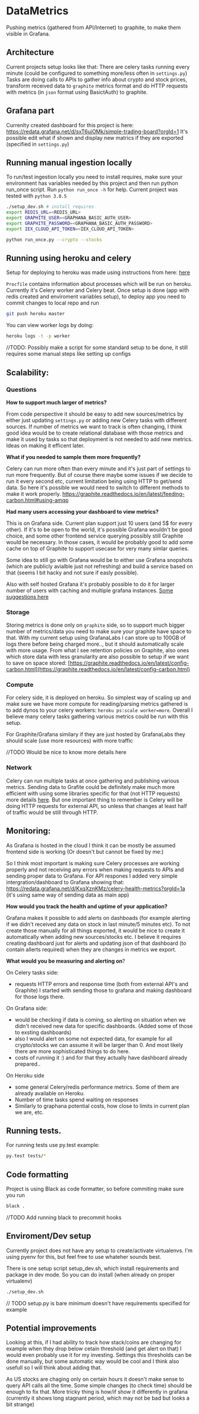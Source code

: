 # DataMetrics

Pushing metrics (gathered from API/Internet) to graphite, to make them visible in Grafana.

## Architecture

Current projects setup looks like that:
There are celery tasks running every minute (could be configured to something more/less often in `settings.py`)
Tasks are doing calls to APIs to gather info about crypto and stock prices, transform received data to `graphite` metrics format and do HTTP requests with metrics (in `json` format using BasictAuth) to graphite.

## Grafana part

Currenlty created dashboard for this project is here: https://redata.grafana.net/d/sxT6ujOMk/simple-trading-board?orgId=1
It's possible edit what if shown and display new matrics if they are exported (specified in `settings.py`)

## Running manual ingestion locally

To run/test ingestion locally you need to install requires, make sure your environment has variables needed by this project and then run python run_once script. Run `python run_once -h` for help. Current project was tested with `python 3.8.5`

```bash
./setup_dev.sh # install requires
export REDIS_URL=<REDIS_URL>
export GRAPHITE_USER=<GRAPHANA_BASIC_AUTH_USER>
export GRAPHITE_PASSWORD=<GRAPHANA_BASIC_AUTH_PASSWORD>
export IEX_CLOUD_API_TOKEN=<IEX_CLOUD_API_TOKEN>

python run_once.py --crypto --stocks
```

## Running using heroku and celery

Setup for deploying to heroku was made using instructions from here: [here](https://devcenter.heroku.com/articles/celery-heroku)

`Procfile` contains information about processes which will be run on heroku. Currently it's Celery worker and Celery beat. Once setup is done (app with redis created and enviroment variables setup),
to deploy app you need to commit changes to local repo and run

```bash
git push heroku master
```
You can view worker logs by doing:
```bash
heroku logs -t -p worker
```
//TODO: Possibly make a script for some standard setup to be done, it still requires some manual steps like setting up configs

## Scalability:

### Questions

**How to support much larger of metrics?**

From code perspective it should be easy to add new sources/metrics by either just updating `settings.py` or  adding new Celery tasks with different sources. If number of metrics we want to track is often changing, I think good idea would be to create relational database with those metrics and make it used by tasks so that deployment is not needed to add new metrics. Ideas on making it efficent later.

**What if you needed to sample them more frequently?**

Celery can run more often than every minute and it's just part of settings to run more frequently. But of course there maybe some issues if we decide to run it every second etc, current limitation being using HTTP to get/send data. So here it's possible we would need to switch to different methods to make it work properly.
https://graphite.readthedocs.io/en/latest/feeding-carbon.html#using-amqp

**Had many users accessing your dashboard to view metrics?**

This is on Grafana side. Current plan support just 10 users (and 5$ for every other). If it's to be open to the world, it's possible Grafana wouldn't be good choice, and some other frontend service querying possibly still Graphite would be necessary. In those cases, it would be probably good to add some cache on top of Graphite to support usecase for very many simlar queries.

Some idea to still go with Grafana would be to either use Grafana snopshots (which are publicly avialble just not refreshing) and build a service based on that (seems I bit hacky and not sure if easly possible).

Also with self hosted Grafana it's probably possible to do it for larger number of users with caching and multiple grafana instances. [Some suggestions here](https://community.grafana.com/t/how-many-concurrent-users-sessions-can-grafana-handle/11769)

### Storage 
Storing metrics is done only on `graphite` side, so to support much bigger number of metrics/data you need to make sure your graphite have space to that. With my current setup using GrafanaLabs I can store up to 100GB of logs there before being charged more.., but it should automatically scale with more usage. From what I see retention policies on Graphite, also ones which store data with less granularity are also possible to setup if we want to save on space stored: [https://graphite.readthedocs.io/en/latest/config-carbon.html](https://graphite.readthedocs.io/en/latest/config-carbon.html)

### Compute
For celery side, it is deployed on heroku. So simplest way of scaling up and make sure we have more compute for reading/parsing metrics gathered is to add dynos to your celery workers: `heroku ps:scale worker=more`. Overall I believe many celery tasks gathering various metrics could be run with this setup.

For Graphite/Grafana similary if they are just hosted by GrafanaLabs they should scale (use more resources) with more traffic

//TODO Would be nice to know more details here

### Network
Celery can run multiple tasks at once gathering and publishing various metrics. Sending data to Grafite could be definitely make much more efficient with using some libraries specific for that (not HTTP requests) more details [here](https://graphite.readthedocs.io/en/latest/feeding-carbon.html). But one important thing to remember is Celery will be doing HTTP requests for external API, so unless that changes at least half of traffic would be still through HTTP.

## Monitoring:

As Grafana is hosted in the cloud I think it can be mostly be assumed frontend side is working (Or doesn't but cannot be fixed by me:)

So I think most important is making sure Celery processes are working properly and not receiving any errors when making requests to APIs and sending proper data to Grafana. For API respones I added very simple intergration/dashboard to Grafana showing that: https://redata.grafana.net/d/KxqXznKMz/celery-health-metrics?orgId=1a (it's using same way of sending data as main app)

**How would you track the health and uptime of your application?**
 
Grafana makes it possible to add alerts on dashboads (for example alerting if we didn't received any data on stock in last minute/5 minutes etc). To not create those manually for all things exported, it would be nice to create it automatically when adding new sources/stocks etc.
I believe it requires creating dashboard just for alerts and updating json of that dashboard (to contain allerts required) when they are changes in metrics we export.


**What would you be measuring and alerting on**?

On Celery tasks side:
- requests HTTP errors and response time (both from external API's and Graphite)
I started with sending those to grafana and making dashboard for those logs there.

On Grafana side:
 - would be checking if data is coming, so alerting on situation when we didn't received new data for specific dashboards. (Added some of those to exsting dashboards)
 - also I would alert on some not expected data, for example for all crypto/stocks we can assume it will be larger than 0. And most likely there are more sophisticated things to do here.
 - costs of running it :) and for that they actually have dashboard already prepared..

On Heroku side
 - some general Celery/redis performance metrics. Some of them are already available on Heroku.
 - Number of time tasks spend waiting on responses
 - Similarly to graphana potential costs, how close to limits in current plan we are, etc. 


## Running tests.

For running tests use py.test example:

```bash
py.test tests/*
```

## Code formatting

Project is using Black as code formatter, so before commiting make sure you run

```bash
black .
```

//TODO Add running black to precommit hooks


## Enviroment/Dev setup

Currently project does not have any setup to create/activate virtualenvs.
I'm using pyenv for this, but feel free to use whateher sounds best.

There is one setup script setup_dev.sh, which install requirements and package in dev mode.
So you can do install (when already on proper virtualenv)

```bash
./setup_dev.sh
```

// TODO setup.py is bare minimum doesn't have requirements specified for example

## Potential improvements

Looking at this, if I had ability to track how stack/coins are changing for example when they drop below cetain
threshold (and get alert on that) I would even probably use it for my investing.
Settings this thresholds can be done manually, but some automatic way would be cool and I think also usefull so I will think about adding that.

As US stocks are chaging only on certain hours it doesn't make sense to query API calls all the time. Some simple changes (to check time) should be enough to fix that. More tricky thing is how/if show it differently in grafana (currently it shows long stagnant period, which may not be bad but looks a bit strange)
